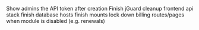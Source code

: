 Show admins the API token after creation
Finish jGuard
cleanup frontend api stack
finish database hosts
finish mounts
lock down billing routes/pages when module is disabled (e.g. renewals)
